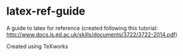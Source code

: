 # latex-ref-guide
A guide to latex for reference (created following this tutorial: http://www.docs.is.ed.ac.uk/skills/documents/3722/3722-2014.pdf)

Created using TeXworks
